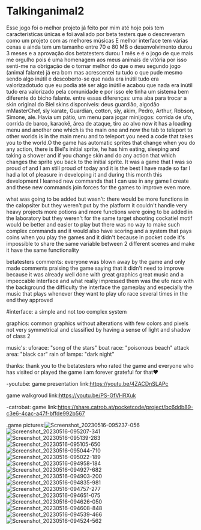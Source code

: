 # Talkinganimal2
Esse jogo foi o melhor projeto já feito por mim até hoje pois tem características únicas e foi avaliado por beta testers que o descreveram como um projeto com as melhores músicas E melhor interface tem várias cenas e ainda tem um tamanho entre 70 e 80 MB o desenvolvimento durou 3 meses e a aprovação dos betatesters durou 1 mês
e é o jogo de que mais me orgulho pois é uma homenagem aos meus animais de vitória por isso senti-me na obrigação de o tornar melhor do que o meu segundo jogo (animal falante) já era bom mas acrescentei tu tudo o que pude mesmo sendo algo inútil e descoberto-se que nada era inútil tudo era valorizadotudo que eu podia até ser algo inútil e acabou que nada era inútil tudo era valorizado pela comunidade e por isso ele tinha um sistema bem diferente do bicho falante. entre essas diferenças: uma aba para trocar a skin original do Biel skins disponíveis: deus guardião, algodão mMasterChef, sly karate, Guardian, cotton, sly, akim, Pedro, Arthur, Robson, Simone, ale. Havia um pátio, um menu para jogar minijogos: corrida de ufo, corrida de barco, karaokê, área de ataque, tiro ao alvo now it has a loading menu and another one which is the main one and now the tab to teleport to other worlds is in the main menu and to teleport you need a code that takes you to the world.O the game has automatic sprites that change when you do any action, there is Biel's initial sprite, he has him eating, sleeping and taking a shower and if you change skin and do any action that which changes the sprite you back to the initial sprite. It was a game that I was so proud of and I am still proud of today and it is the best I have made so far I had a lot of pleasure in developing it and during this month this development I learned new commands that I can use in any game I create and these new commands join forces for the games to improve even more.

what was going to be added but wasn't:
there would be more functions in the calopsiter but they weren't put by the platform it couldn't handle very heavy projects more potions and more functions were going to be added in the laboratory but they weren't for the same target shooting cockatiel motif would be better and easier to play but there was no way to make such complex commands and it would also have scoring and a system that pays coins when you play the games and it didn't because in pocket code it's impossible to share the same variable between 2 different scenes and make it have the same functionality 

betatesters comments:
everyone was blown away by the game and only made comments praising the game saying that it didn't need to improve because it was already well done with great graphics great music and a impeccable interface and what really impressed them was the ufo race with the background the difficulty the interface the gameplay and especially the music that plays whenever they want to play ufo race several times in the end they approved 

#interface:
a simple and not too complex system 

graphics:
common graphics without alterations with few colors and pixels not very symmetrical and classified by having a sense of light and shadow of class 2

music's:
uforace: "song of the stars"
boat race: "poisonous beach"
attack area: "black car"
rain of lamps: "dark night"

thanks:
thank you to the betatesters who rated the game and everyone who has visited or played the game i am forever grateful for that♥

-youtube:
game presentation link:https://youtu.be/4ZACDnSLAPc

game walkgroud link:https://youtu.be/PS-GfVHRXuk

-catrobat:
game link:https://share.catrob.at/pocketcode/project/bc6ddb89-c3e6-4cac-a47f-bffde992b567

.game pictures:![Screenshot_20230516-095237-056](https://github.com/Wolfgamedeveloper/Talkinganimal2/assets/133543814/3c411c40-fc00-41bc-b231-99e692b7b719)
![Screenshot_20230516-095207-341](https://github.com/Wolfgamedeveloper/Talkinganimal2/assets/133543814/f348a69a-9f2a-4516-b965-3cd24e703b6f)
![Screenshot_20230516-095139-283](https://github.com/Wolfgamedeveloper/Talkinganimal2/assets/133543814/c9a1e022-a2c0-4dba-9952-1572d9d5da28)
![Screenshot_20230516-095105-650](https://github.com/Wolfgamedeveloper/Talkinganimal2/assets/133543814/edeb363a-9328-4639-8534-b0a7219b1875)
![Screenshot_20230516-095044-710](https://github.com/Wolfgamedeveloper/Talkinganimal2/assets/133543814/0f56d2a8-9a89-46da-8340-f593a4706331)
![Screenshot_20230516-095022-189](https://github.com/Wolfgamedeveloper/Talkinganimal2/assets/133543814/0d997d9c-b539-451a-abbb-6d8ebfdc787f)
![Screenshot_20230516-094958-184](https://github.com/Wolfgamedeveloper/Talkinganimal2/assets/133543814/bc5fadf6-cda1-46c7-be1b-e8b2d2046221)
![Screenshot_20230516-094927-682](https://github.com/Wolfgamedeveloper/Talkinganimal2/assets/133543814/4a08caec-ce38-4d27-822c-92e1f692ec8a)
![Screenshot_20230516-094903-200](https://github.com/Wolfgamedeveloper/Talkinganimal2/assets/133543814/f2b6e782-62bc-400a-a402-42bdd3d8141d)
![Screenshot_20230516-094835-981](https://github.com/Wolfgamedeveloper/Talkinganimal2/assets/133543814/813e0c8e-02b3-4276-92ec-9a88f58ef4a8)
![Screenshot_20230516-094757-277](https://github.com/Wolfgamedeveloper/Talkinganimal2/assets/133543814/3643eff4-58ae-4236-b661-943dd58b7c58)
![Screenshot_20230516-094651-075](https://github.com/Wolfgamedeveloper/Talkinganimal2/assets/133543814/d03aa150-063d-4b72-b29e-9a402d792d62)
![Screenshot_20230516-094626-050](https://github.com/Wolfgamedeveloper/Talkinganimal2/assets/133543814/af793ee5-f9af-4ad6-9131-d32e9a5d4e38)
![Screenshot_20230516-094608-848](https://github.com/Wolfgamedeveloper/Talkinganimal2/assets/133543814/30966cdf-2585-4b57-aaca-ceadeee394bc)
![Screenshot_20230516-094539-466](https://github.com/Wolfgamedeveloper/Talkinganimal2/assets/133543814/50635ea6-86e4-434c-97bb-a24bc3150152)
![Screenshot_20230516-094524-562](https://github.com/Wolfgamedeveloper/Talkinganimal2/assets/133543814/6985bdc4-ef73-4233-a4c3-c3d8cbdad290)
